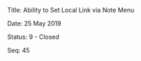 Title:  Ability to Set Local Link via Note Menu

Date:   25 May 2019

Status: 9 - Closed

Seq:    45
